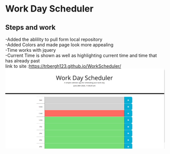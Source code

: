 # Work Day Scheduler 
## Steps and work <br />
-Added the ablility to pull form local repository <br />
-Added Colors and made page look more appealing <br />
-Time works with jquery <br />
-Current Time is shown as well as highlighting current time and time that has already past <br />
link to site :https://trbergh123.github.io/WorkScheduler/
![](Workday.PNG)


